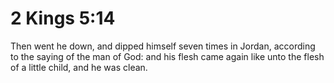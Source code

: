 # 2 Kings 5:14

Then went he down, and dipped himself seven times in Jordan, according to the saying of the man of God: and his flesh came again like unto the flesh of a little child, and he was clean.